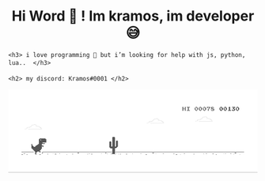 

<html>
  <head> 
    <center><h1> Hi Word  👋 ! Im kramos, im developer 😅 </h1></center>
  </head>
  
    <h3> i love programming 🤤 but i’m looking for help with js, python, lua..  </h3>
    
    <h2> my discord: Kramos#0001 </h2>
  <img src="https://github.com/KramosProg/Kramosprog/blob/main/dino.gif?raw=true" alt="" style="max-width:100%;">
  </body>
  </html>

<!--
**KramosProg/Kramosprog** is a ✨ _special_ ✨ repository because its `README.md` (this file) appears on your GitHub profile.

Here are some ideas to get you started:

- 🔭 I’m currently working on ...
- 🌱 I’m currently learning ...
- 👯 I’m looking to collaborate on ...
- 🤔 I’m looking for help with ...
- 💬 Ask me about ...
- 📫 How to reach me: ...
- 😄 Pronouns: ...
- ⚡ Fun fact: ...
-->
